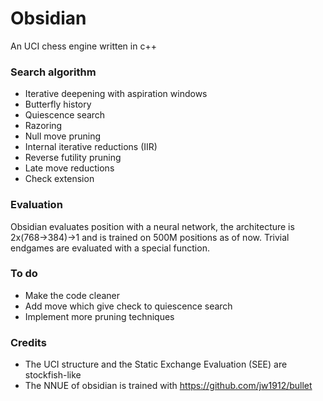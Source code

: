 # Obsidian
An UCI chess engine written in c++


### Search algorithm

* Iterative deepening with aspiration windows
* Butterfly history
* Quiescence search
* Razoring
* Null move pruning
* Internal iterative reductions (IIR)
* Reverse futility pruning
* Late move reductions
* Check extension


### Evaluation

Obsidian evaluates position with a neural network, the architecture is 2x(768->384)->1 and is trained on 500M positions as of now.
Trivial endgames are evaluated with a special function.


### To do

* Make the code cleaner
* Add move which give check to quiescence search
* Implement more pruning techniques


### Credits
* The UCI structure and the Static Exchange Evaluation (SEE) are stockfish-like
* The NNUE of obsidian is trained with https://github.com/jw1912/bullet
